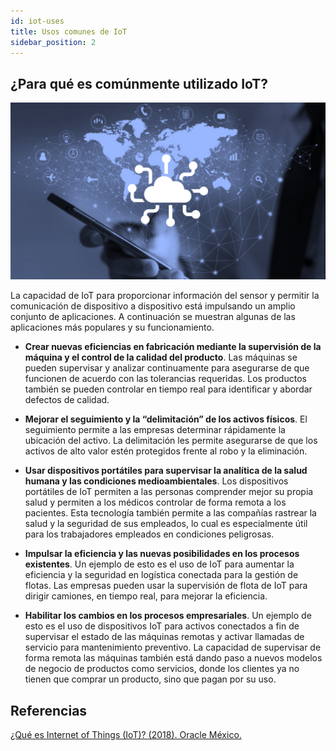 ```yaml
---
id: iot-uses
title: Usos comunes de IoT
sidebar_position: 2
---
```


## ¿Para qué es comúnmente utilizado IoT?

![IoT](/img/iot/iot_uses.png)

La capacidad de IoT para proporcionar información del sensor y permitir la comunicación de dispositivo a dispositivo está impulsando un amplio conjunto de aplicaciones. A continuación se muestran algunas de las aplicaciones más populares y su funcionamiento.

- **Crear nuevas eficiencias en fabricación mediante la supervisión de la máquina y el control de la calidad del producto**. Las máquinas se pueden supervisar y analizar continuamente para asegurarse de que funcionen de acuerdo con las tolerancias requeridas. Los productos también se pueden controlar en tiempo real para identificar y abordar defectos de calidad.

- **Mejorar el seguimiento y la “delimitación” de los activos físicos**. El seguimiento permite a las empresas determinar rápidamente la ubicación del activo. La delimitación les permite asegurarse de que los activos de alto valor estén protegidos frente al robo y la eliminación.

- **Usar dispositivos portátiles para supervisar la analítica de la salud humana y las condiciones medioambientales**. Los dispositivos portátiles de IoT permiten a las personas comprender mejor su propia salud y permiten a los médicos controlar de forma remota a los pacientes. Esta tecnología también permite a las compañías rastrear la salud y la seguridad de sus empleados, lo cual es especialmente útil para los trabajadores empleados en condiciones peligrosas.

- **Impulsar la eficiencia y las nuevas posibilidades en los procesos existentes**. Un ejemplo de esto es el uso de IoT para aumentar la eficiencia y la seguridad en logística conectada para la gestión de flotas. Las empresas pueden usar la supervisión de flota de IoT para dirigir camiones, en tiempo real, para mejorar la eficiencia.

- **Habilitar los cambios en los procesos empresariales**. Un ejemplo de esto es el uso de dispositivos IoT para activos conectados a fin de supervisar el estado de las máquinas remotas y activar llamadas de servicio para mantenimiento preventivo. La capacidad de supervisar de forma remota las máquinas también está dando paso a nuevos modelos de negocio de productos como servicios, donde los clientes ya no tienen que comprar un producto, sino que pagan por su uso.

## Referencias

[¿Qué es Internet of Things (IoT)? (2018). Oracle México.](https://www.oracle.com/mx/internet-of-things/what-is-iot/#link0)
